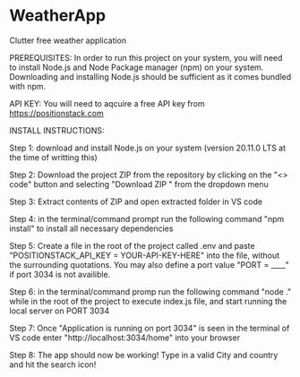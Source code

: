 # WeatherApp
Clutter free weather application

PREREQUISITES:
In order to run this project on your system, you will need to install 
Node.js and Node Package manager (npm) on your system. Downloading and installing Node.js should be sufficient as it comes bundled with npm.

API KEY: You will need to aqcuire a free API key from https://positionstack.com 


INSTALL INSTRUCTIONS:


Step 1: download and install Node.js on your system (version 20.11.0 LTS at the time of writting this)

Step 2: Download the project ZIP from the repository by clicking on the "<> code" button and selecting "Download ZIP " from the dropdown menu

Step 3: Extract contents of ZIP and open extracted folder in VS code

Step 4: in the terminal/command prompt run the following command "npm install" to install all necessary dependencies

Step 5: Create a file in the root of the project called .env and paste "POSITIONSTACK_API_KEY = YOUR-API-KEY-HERE" into the file, without the surrounding quotations. You may also define a port value "PORT = ____" if port 3034 is not availible.

Step 6: in the terminal/command promp run the following command "node ." while in the root of the project to execute index.js file, and start running the local server on PORT 3034

Step 7: Once "Application is running on port 3034" is seen in the terminal of VS code enter "http://localhost:3034/home" into your browser

Step 8: The app should now be working! Type in a valid City and country and hit the search icon!
